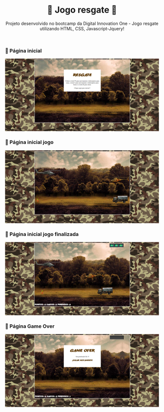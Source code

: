<h1 align="center"> 🚀 Jogo resgate 🚀 </h1>

<p align="center"> Projeto desenvolvido no bootcamp da Digital Innovation One - Jogo resgate utilizando HTML, CSS, Javascript-Jquery!</p></br>

<h3> 📌 Página inicial </h3>
<p align="center">
<img alt="App Demo" src="./picture1.png">
</p>

<h3> 📌 Página inicial jogo </h3>
<p align="center">
<img alt="App Demo" src="./picture2.png">
</p>

<h3> 📌 Página inicial jogo finalizada</h3>
<p align="center">
<img alt="App Demo" src="./picture3.png">
</p>

<h3> 📌 Página Game Over</h3>
<p align="center">
<img alt="App Demo" src="./picture4.png">
</p>



